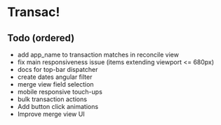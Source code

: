 # Transac!

## Todo (ordered)

- add app_name to transaction matches in reconcile view
- fix main responsiveness issue (items extending viewport <= 680px)
- docs for top-bar dispatcher
- create dates angular filter
- merge view field selection
- mobile responsive touch-ups
- bulk transaction actions
- Add button click animations
- Improve merge view UI
